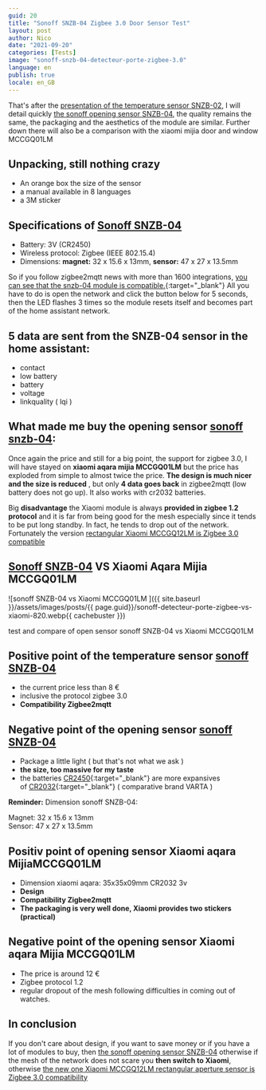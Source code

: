 ```yaml
---
guid: 20
title: "Sonoff SNZB-04 Zigbee 3.0 Door Sensor Test"
layout: post
author: Nico
date: "2021-09-20"
categories: [Tests]
image: "sonoff-snzb-04-detecteur-porte-zigbee-3.0"
language: en
publish: true
locale: en_GB
---
```

That's after the [presentation of the temperature sensor SNZB-02](https://www.haade.fr/blog/tests/test-capteur-temperature-et-humidite-sonoff-snzb-02/), I will detail quickly [the sonoff opening sensor SNZB-04](https://www.haade.fr/produit/controleur-ouverture-porte-sonoff-snzb-04-zigbee/), the quality remains the same, the packaging and the aesthetics of the module are similar. Further down there will also be a comparison with the xiaomi mijia door and window MCCGQ01LM

## Unpacking, still nothing crazy

- An orange box the size of the sensor
- a manual available in 8 languages
- a 3M sticker

## Specifications of [Sonoff SNZB-04](https://www.haade.fr/produit/controleur-ouverture-porte-sonoff-snzb-04-zigbee/)

- Battery: 3V (CR2450)
- Wireless protocol: Zigbee (IEEE 802.15.4)
- Dimensions: **magnet:** 32 x 15.6 x 13mm, **sensor:** 47 x 27 x 13.5mm

So if you follow zigbee2mqtt news with more than 1600 integrations, [you can see that the snzb-04 module is compatible.](https://www.zigbee2mqtt.io/devices/SNZB-04.html){:target="_blank"} All you have to do is open the network and click the button below for 5 seconds, then the LED flashes 3 times so the module resets itself and becomes part of the home assistant network.

## 5 data are sent from the SNZB-04 sensor in the home assistant:

- contact
- low battery
- battery
- voltage
- linkquality ( lqi )

## What made me buy the opening sensor [sonoff snzb-04](https://www.haade.fr/produit/controleur-ouverture-porte-sonoff-snzb-04-zigbee/):

Once again the price and still for a big point, the support for zigbee 3.0, I will have stayed on **xiaomi aqara mijia MCCGQ01LM** but the price has exploded from simple to almost twice the price. **The design is much nicer and the size is reduced** , but only **4 data goes back** in zigbee2mqtt (low battery does not go up). It also works with cr2032 batteries.

Big **disadvantage** the Xiaomi module is always **provided in zigbee 1.2 protocol** and it is far from being good for the mesh especially since it tends to be put long standby. In fact, he tends to drop out of the network. Fortunately the version [rectangular Xiaomi MCCGQ12LM is Zigbee 3.0 compatible](https://www.haade.fr/produit/capteur-de-porte-aqara-par-xiaomi-zigbee-3-0/)

## [Sonoff SNZB-04](https://www.haade.fr/produit/controleur-ouverture-porte-sonoff-snzb-04-zigbee/) VS Xiaomi Aqara Mijia MCCGQ01LM

![sonoff SNZB-04 vs Xiaomi MCCGQ01LM ]({{ site.baseurl }}/assets/images/posts/{{ page.guid}}/sonoff-detecteur-porte-zigbee-vs-xiaomi-820.webp{{ cachebuster }})

test and compare of open sensor sonoff SNZB-04 vs Xiaomi MCCGQ01LM

## Positive point of the temperature sensor [sonoff SNZB-04](https://www.haade.fr/produit/controleur-ouverture-porte-sonoff-snzb-04-zigbee/)

- the current price less than 8 €
- inclusive the protocol zigbee 3.0
- **Compatibility Zigbee2mqtt**

## Negative point of the opening sensor [sonoff SNZB-04](https://www.haade.fr/produit/controleur-ouverture-porte-sonoff-snzb-04-zigbee/)

- Package a little light ( but that's not what we ask )
- **the size, too massive for my taste**
- the batteries [CR2450](https://amzn.to/3mGXoJA){:target="_blank"} are more expansives of [CR2032](https://amzn.to/2WpZ1QB){:target="_blank"} ( comparative brand VARTA )

**Reminder:** Dimension sonoff SNZB-04:

Magnet: 32 x 15.6 x 13mm  
Sensor: 47 x 27 x 13.5mm

## Positiv point of opening sensor Xiaomi aqara MijiaMCCGQ01LM

- Dimension xiaomi aqara: 35x35x09mm CR2032 3v
- **Design**
- **Compatibility Zigbee2mqtt**
- **The packaging is very well done, Xiaomi provides two stickers (practical)**

## Negative point of the opening sensor Xiaomi aqara Mijia MCCGQ01LM

- The price is around 12 €
- Zigbee protocol 1.2
- regular dropout of the mesh following difficulties in coming out of watches.

## In conclusion

If you don't care about design, if you want to save money or if you have a lot of modules to buy, then [the sonoff opening sensor SNZB-04](https://www.haade.fr/produit/controleur-ouverture-porte-sonoff-snzb-04-zigbee/) otherwise if the mesh of the network does not scare you **then switch to Xiaomi**, otherwise [the new one Xiaomi MCCGQ12LM rectangular aperture sensor is Zigbee 3.0 compatibility](https://www.haade.fr/produit/capteur-de-porte-aqara-par-xiaomi-zigbee-3-0/)
